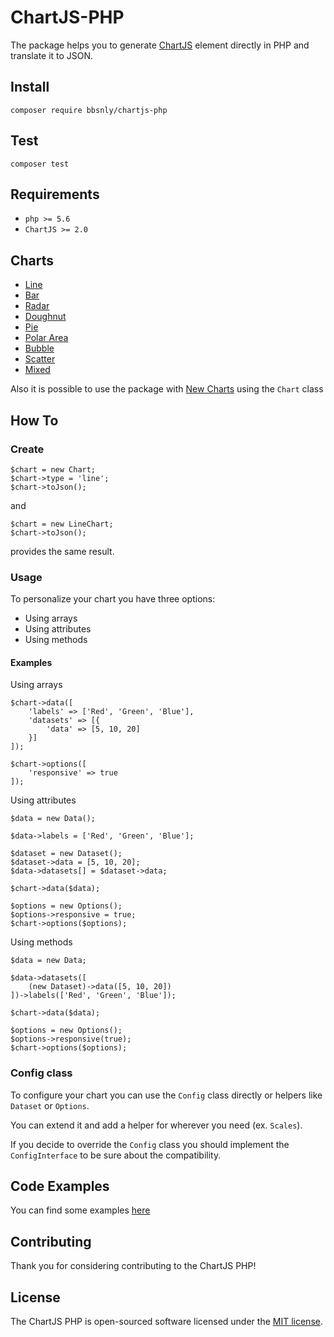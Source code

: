 # ChartJS-PHP
The package helps you to generate [ChartJS](http://www.chartjs.org/ "ChartJS")
element directly in PHP and translate it to JSON.

## Install
`composer require bbsnly/chartjs-php`

## Test
`composer test`

## Requirements
* `php >= 5.6`
* `ChartJS >= 2.0`

## Charts
* [Line](http://www.chartjs.org/docs/latest/charts/line.html)
* [Bar](http://www.chartjs.org/docs/latest/charts/bar.html)
* [Radar](http://www.chartjs.org/docs/latest/charts/radar.html)
* [Doughnut](http://www.chartjs.org/docs/latest/charts/doughnut.html)
* [Pie](http://www.chartjs.org/docs/latest/charts/doughnut.html)
* [Polar Area](http://www.chartjs.org/docs/latest/charts/polar.html)
* [Bubble](http://www.chartjs.org/docs/latest/charts/bubble.html)
* [Scatter](http://www.chartjs.org/docs/latest/charts/scatter.html)
* [Mixed](http://www.chartjs.org/docs/latest/charts/mixed.html)

Also it is possible to use the package with [New Charts](http://www.chartjs.org/docs/latest/developers/charts.html)
using the `Chart` class

## How To
### Create
```
$chart = new Chart;
$chart->type = 'line';
$chart->toJson();
```
and
```
$chart = new LineChart;
$chart->toJson();
```
provides the same result.

### Usage
To personalize your chart you have three options:
* Using arrays
* Using attributes
* Using methods

#### Examples
Using arrays
```
$chart->data([
    'labels' => ['Red', 'Green', 'Blue'],
    'datasets' => [{
        'data' => [5, 10, 20]
    }]
]);

$chart->options([
    'responsive' => true
]);
```
Using attributes
```
$data = new Data();

$data->labels = ['Red', 'Green', 'Blue'];

$dataset = new Dataset();
$dataset->data = [5, 10, 20];
$data->datasets[] = $dataset->data;

$chart->data($data);

$options = new Options();
$options->responsive = true;
$chart->options($options);
```
Using methods
```
$data = new Data;

$data->datasets([
    (new Dataset)->data([5, 10, 20])
])->labels(['Red', 'Green', 'Blue']);

$chart->data($data);

$options = new Options();
$options->responsive(true);
$chart->options($options);
```
### Config class
To configure your chart you can use the `Config` class directly or helpers
like `Dataset` or `Options`.

You can extend it and add a helper for wherever you need (ex. `Scales`).

If you decide to override the `Config` class you should implement
the `ConfigInterface` to be sure about the compatibility.

## Code Examples
You can find some examples
[here](https://github.com/bbsnly/chartjs-php/tree/master/tests/examples "ChartJS PHP Examples")

## Contributing

Thank you for considering contributing to the ChartJS PHP!

## License

The ChartJS PHP is open-sourced software licensed under the
[MIT license](http://opensource.org/licenses/MIT).
